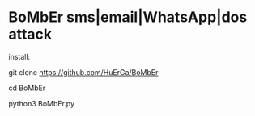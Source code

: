 # BoMbEr sms|email|WhatsApp|dos attack

install:

git clone https://github.com/HuErGa/BoMbEr

cd BoMbEr

python3 BoMbEr.py
